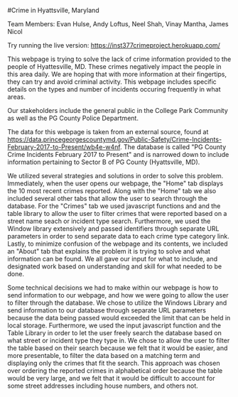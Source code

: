#Crime in Hyattsville, Maryland

Team Members: Evan Hulse, Andy Loftus, Neel Shah, Vinay Mantha, James Nicol

Try running the live version: https://inst377crimeproject.herokuapp.com/

This webpage is trying to solve the lack of crime information provided to the people of Hyattesville, MD. 
These crimes negatively impact the people in this area daily. We are hoping that with more information at their fingertips, 
they can try and avoid criminal activity. This webpage includes specific details on the types and number of incidents 
occuring frequently in what areas.

Our stakeholders include the general public in the College Park Community as well as the PG County Police Department.

The data for this webpage is taken from an external source, found at https://data.princegeorgescountymd.gov/Public-Safety/Crime-Incidents-February-2017-to-Present/wb4e-w4nf. The database is called "PG County Crime Incidents February 2017 to Present" and is narrowed down to include information pertaining to Sector B of PG County (Hyattsville, MD).

We utilized several strategies and solutions in order to solve this problem. Immediately, when the user opens our webpage, the "Home" tab displays the 10 most recent crimes reported. Along with the "Home" tab we also included several other tabs that allow the user to search through the database. For the "Crimes" tab we used javascript functions and and the table library to allow the user to filter crimes that were reported based on a street name seach or incident type search. Furthermore, we used the Window library extensively and passed identifiers through separate URL parameters in order to send separate data to each crime type category link. Lastly, to minimize confusion of the webpage and its contents, we included an "About" tab that explains the problem it is trying to solve and what information can be found. We all gave our input for what to include, and designated work based on understanding and skill for what needed to be done.

Some technical decisions we had to make within our webpage is how to send information to our webpage, and how we were going to allow the user to filter through the database. We chose to utilize the Windows Library and send information to our database through separate URL parameters because the data being passed would exceeded the limit that can be held in local storage. Furthermore, we used the input javascript function and the Table Library in order to let the user freely search the database based on what street or incident type they type in. We chose to allow the user to filter the table based on their search because we felt that it would be easier, and more presentable, to filter the data based on a matching term and displaying only the crimes that fit the search. This approach was chosen over ordering the reported crimes in alphabetical order because the table would be very large, and we felt that it would be difficult to account for some street addresses including house numbers, and others not.
